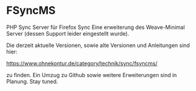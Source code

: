 FSyncMS
=======

PHP Sync Server für Firefox Sync
Eine erweiterung des Weave-Minimal Server (dessen Support leider eingestellt wurde).

Die derzeit aktuelle Versionen,
sowie alte Versionen und Anleitungen sind hier:

https://www.ohnekontur.de/category/technik/sync/fsyncms/

zu finden.
Ein Umzug zu Github sowie weitere Erweiterungen sind in Planung.
Stay tuned.

